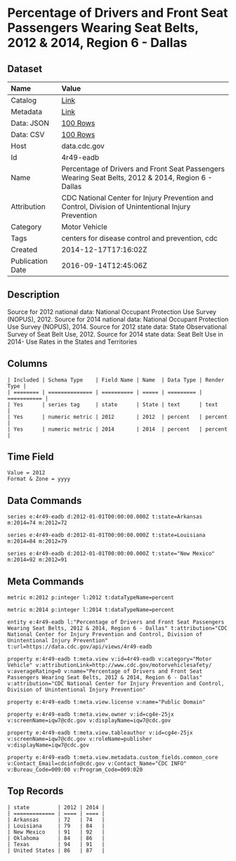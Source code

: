 # Percentage of Drivers and Front Seat Passengers Wearing Seat Belts, 2012 & 2014, Region 6 - Dallas

## Dataset

| Name | Value |
| :--- | :---- |
| Catalog | [Link](https://catalog.data.gov/dataset/percentage-of-drivers-and-front-seat-passengers-wearing-seat-belts-2012-region-6-dallas-4b033) |
| Metadata | [Link](https://data.cdc.gov/api/views/4r49-eadb) |
| Data: JSON | [100 Rows](https://data.cdc.gov/api/views/4r49-eadb/rows.json?max_rows=100) |
| Data: CSV | [100 Rows](https://data.cdc.gov/api/views/4r49-eadb/rows.csv?max_rows=100) |
| Host | data.cdc.gov |
| Id | 4r49-eadb |
| Name | Percentage of Drivers and Front Seat Passengers Wearing Seat Belts, 2012 & 2014, Region 6 - Dallas |
| Attribution | CDC National Center for Injury Prevention and Control, Division of Unintentional Injury Prevention |
| Category | Motor Vehicle |
| Tags | centers for disease control and prevention, cdc |
| Created | 2014-12-17T17:16:02Z |
| Publication Date | 2016-09-14T12:45:06Z |

## Description

Source for 2012 national data: National Occupant Protection Use Survey (NOPUS), 2012. Source for 2014 national data: National Occupant Protection Use Survey (NOPUS), 2014.  Source for 2012 state data: State Observational Survey of Seat Belt Use, 2012. Source for 2014 state data: Seat Belt Use in 2014- Use Rates in the States and Territories

## Columns

```ls
| Included | Schema Type    | Field Name | Name  | Data Type | Render Type |
| ======== | ============== | ========== | ===== | ========= | =========== |
| Yes      | series tag     | state      | State | text      | text        |
| Yes      | numeric metric | 2012       | 2012  | percent   | percent     |
| Yes      | numeric metric | 2014       | 2014  | percent   | percent     |
```

## Time Field

```ls
Value = 2012
Format & Zone = yyyy
```

## Data Commands

```ls
series e:4r49-eadb d:2012-01-01T00:00:00.000Z t:state=Arkansas m:2014=74 m:2012=72

series e:4r49-eadb d:2012-01-01T00:00:00.000Z t:state=Louisiana m:2014=84 m:2012=79

series e:4r49-eadb d:2012-01-01T00:00:00.000Z t:state="New Mexico" m:2014=92 m:2012=91
```

## Meta Commands

```ls
metric m:2012 p:integer l:2012 t:dataTypeName=percent

metric m:2014 p:integer l:2014 t:dataTypeName=percent

entity e:4r49-eadb l:"Percentage of Drivers and Front Seat Passengers Wearing Seat Belts, 2012 & 2014, Region 6 - Dallas" t:attribution="CDC National Center for Injury Prevention and Control, Division of Unintentional Injury Prevention" t:url=https://data.cdc.gov/api/views/4r49-eadb

property e:4r49-eadb t:meta.view v:id=4r49-eadb v:category="Motor Vehicle" v:attributionLink=http://www.cdc.gov/motorvehiclesafety/ v:averageRating=0 v:name="Percentage of Drivers and Front Seat Passengers Wearing Seat Belts, 2012 & 2014, Region 6 - Dallas" v:attribution="CDC National Center for Injury Prevention and Control, Division of Unintentional Injury Prevention"

property e:4r49-eadb t:meta.view.license v:name="Public Domain"

property e:4r49-eadb t:meta.view.owner v:id=cg4e-25jx v:screenName=iqw7@cdc.gov v:displayName=iqw7@cdc.gov

property e:4r49-eadb t:meta.view.tableauthor v:id=cg4e-25jx v:screenName=iqw7@cdc.gov v:roleName=publisher v:displayName=iqw7@cdc.gov

property e:4r49-eadb t:meta.view.metadata.custom_fields.common_core v:Contact_Email=cdcinfo@cdc.gov v:Contact_Name="CDC INFO" v:Bureau_Code=009:00 v:Program_Code=009:020
```

## Top Records

```ls
| state         | 2012 | 2014 | 
| ============= | ==== | ==== | 
| Arkansas      | 72   | 74   | 
| Louisiana     | 79   | 84   | 
| New Mexico    | 91   | 92   | 
| Oklahoma      | 84   | 86   | 
| Texas         | 94   | 91   | 
| United States | 86   | 87   | 
```